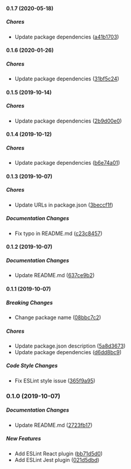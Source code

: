 #### 0.1.7 (2020-05-18)

##### Chores

*  Update package dependencies ([a41b1703](https://github.com/joeyschroeder/eslint-config-joey/commit/a41b1703337327e6ad5ab773ab82bf6c5b71dafa))

#### 0.1.6 (2020-01-26)

##### Chores

*  Update package dependencies ([31bf5c24](https://github.com/joeyschroeder/eslint-config-joey/commit/31bf5c24ddf3835aab4b45ecdcb5efe2761e151a))

#### 0.1.5 (2019-10-14)

##### Chores

*  Update package dependencies ([2b9d00e0](https://github.com/joeyschroeder/eslint-config-joey/commit/2b9d00e040afbe99b4ccca7972e6de60c1d9556c))

#### 0.1.4 (2019-10-12)

##### Chores

*  Update package dependencies ([b6e74a01](https://github.com/joeyschroeder/eslint-config-joey/commit/b6e74a01c229ae5aa9ea68d6c41134b4b4a0f35c))

#### 0.1.3 (2019-10-07)

##### Chores

*  Update URLs in package.json ([3beccf1f](https://github.com/joeyschroeder/eslint-config-joey/commit/3beccf1f46cfd365d1bb0143a0fce0eb0e278028))

##### Documentation Changes

*  Fix typo in README.md ([c23c8457](https://github.com/joeyschroeder/eslint-config-joey/commit/c23c845741176a0aff82bf55afcd936e9592b129))

#### 0.1.2 (2019-10-07)

##### Documentation Changes

*  Update README.md ([637ce9b2](https://github.com/joeyschroeder/joey-eslint-config/commit/637ce9b29baecdb5346dca82b5b215c96ce60cfa))

#### 0.1.1 (2019-10-07)

##### Breaking Changes

*  Change package name ([08bbc7c2](https://github.com/joeyschroeder/joey-eslint-config/commit/08bbc7c21bc08d48bdcce4d4a50fcbfc1a1d9dc6))

##### Chores

*  Update package.json description ([5a8d3673](https://github.com/joeyschroeder/joey-eslint-config/commit/5a8d36732ede9a947a9b8f25f159df446c829048))
*  Update package dependencies ([d6dd8bc9](https://github.com/joeyschroeder/joey-eslint-config/commit/d6dd8bc9364124b2dcf0977c7e812a302b96db30))

##### Code Style Changes

*  Fix ESLint style issue ([365f9a95](https://github.com/joeyschroeder/joey-eslint-config/commit/365f9a952ee8f444379a1714303cb23f8a2ec853))

### 0.1.0 (2019-10-07)

##### Documentation Changes

*  Update README.md ([2723fb17](https://github.com/joeyschroeder/joey-eslint-config/commit/2723fb177b9e73d69c184492a84e8244cec22127))

##### New Features

*  Add ESLint React plugin ([bb71d5d0](https://github.com/joeyschroeder/joey-eslint-config/commit/bb71d5d08c19976b3888e0cc83907c57cf677963))
*  Add ESLint Jest plugin ([021d5dbd](https://github.com/joeyschroeder/joey-eslint-config/commit/021d5dbda10e264c6bc8ada172277a9097e6690e))

